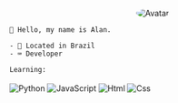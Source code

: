 <p align="center">
  <a>
<img src="https://media.discordapp.net/attachments/748969431669145712/769711974690193418/a_c606d3e6ac9f1eb25013e3ddef8e8051.gif" alt="Avatar" style="border-radius: 75%;">
  </a><br>
</p>

  
```
🎈 Hello, my name is Alan.

- 🏴󠁩󠁮󠁢󠁲󠁿 Located in Brazil
- ⌨️ Developer
```

`Learning:`<br><br>
![Python](https://img.shields.io/badge/python-black?&style=for-the-badge&logo=python&logoColor=python)
![JavaScript](https://img.shields.io/badge/javascript-black?&style=for-the-badge&logo=javascript&logoColor=yellow)
![Html](https://img.shields.io/badge/html-black?&style=for-the-badge&logo=html&logoColor=html)
![Css](https://img.shields.io/badge/css-black?&style=for-the-badge&logo=css&logoColor=css)
